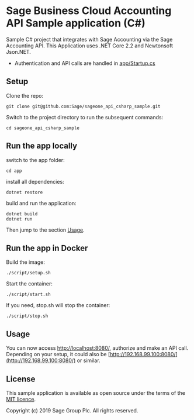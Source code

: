 # Sage Business Cloud Accounting API Sample application (C#)

Sample C# project that integrates with Sage Accounting via the Sage Accounting API. This Application uses .NET Core 2.2 and Newtonsoft Json.NET.

* Authentication and API calls are handled in [app/Startup.cs](app/Startup.cs)

## Setup

Clone the repo:

`git clone git@github.com:Sage/sageone_api_csharp_sample.git`

Switch to the project directory to run the subsequent commands:

```
cd sageone_api_csharp_sample
```

## Run the app locally

switch to the app folder:

```
cd app
```

install all dependencies:

```
dotnet restore
```

build and run the application:

```
dotnet build
dotnet run
```

Then jump to the section [Usage](#Usage).

## Run the app in Docker

Build the image:

```
./script/setup.sh
```

Start the container:

```
./script/start.sh
```

If you need, stop.sh will stop the container:

```
./script/stop.sh
```

## Usage

You can now access [http://localhost:8080/](http://localhost:8080/), authorize and make an API call. Depending on your setup, it could also be [http://192.168.99.100:8080/](http://192.168.99.100:8080/) or similar.

## License

This sample application is available as open source under the terms of the
[MIT licence](LICENSE).

Copyright (c) 2019 Sage Group Plc. All rights reserved.
